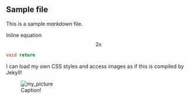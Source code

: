 ## Sample file

This is a sample *markdown* file.

Inline equation $$2x$$

```c++
void return
```


I can load my own CSS styles and access images as if this is compiled by Jekyll!
<figure>
  <img class="figure-center resize-seventy" src="/IMG_1624.JPG" alt="my_picture"/>
  <figcaption>Caption!</figcaption>
</figure>




